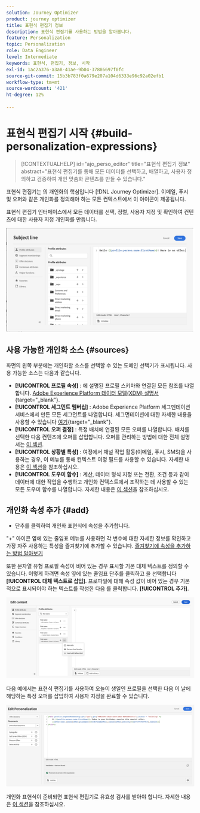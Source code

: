 ```yaml
---
solution: Journey Optimizer
product: journey optimizer
title: 표현식 편집기 정보
description: 표현식 편집기를 사용하는 방법을 알아봅니다.
feature: Personalization
topic: Personalization
role: Data Engineer
level: Intermediate
keywords: 표현식, 편집기, 정보, 시작
exl-id: 1ac2a376-a3a8-41ae-9b04-37886697f0fc
source-git-commit: 15b3b783f0a679e207a104d6333e96c92a02efb1
workflow-type: tm+mt
source-wordcount: '421'
ht-degree: 12%

---
```


# 표현식 편집기 시작 {#build-personalization-expressions}

>[!CONTEXTUALHELP]
>id="ajo_perso_editor"
>title="표현식 편집기 정보"
>abstract="표현식 편집기를 통해 모든 데이터를 선택하고, 배열하고, 사용자 정의하고 검증하여 개인 맞춤화 콘텐츠를 만들 수 있습니다."

표현식 편집기는 의 개인화의 핵심입니다 [!DNL Journey Optimizer]. 이메일, 푸시 및 오퍼와 같은 개인화를 정의해야 하는 모든 컨텍스트에서 이 아이콘이 제공됩니다.

표현식 편집기 인터페이스에서 모든 데이터를 선택, 정렬, 사용자 지정 및 확인하여 컨텐츠에 대한 사용자 지정 개인화를 만듭니다.

![](assets/perso_ee1.png)

## 사용 가능한 개인화 소스 {#sources}

화면의 왼쪽 부분에는 개인화할 소스를 선택할 수 있는 도메인 선택기가 표시됩니다. 사용 가능한 소스는 다음과 같습니다.

* **[!UICONTROL 프로필 속성]** : 에 설명된 프로필 스키마와 연결된 모든 참조를 나열합니다. [Adobe Experience Platform 데이터 모델(XDM) 설명서](https://experienceleague.adobe.com/docs/experience-platform/xdm/home.html?lang=ko-KR){target="_blank"}.
* **[!UICONTROL 세그먼트 멤버십]** : Adobe Experience Platform 세그멘테이션 서비스에서 만든 모든 세그먼트를 나열합니다. 세그먼테이션에 대한 자세한 내용을 사용할 수 있습니다 [여기](https://experienceleague.adobe.com/docs/experience-platform/segmentation/home.html){target="_blank"}.
* **[!UICONTROL 오퍼 결정]** : 특정 배치에 연결된 모든 오퍼를 나열합니다. 배치를 선택한 다음 컨텐츠에 오퍼를 삽입합니다. 오퍼를 관리하는 방법에 대한 전체 설명서는 [이 섹션](../email/add-offers-email.md).
* **[!UICONTROL 상황별 특성]** : 여정에서 채널 작업 활동(이메일, 푸시, SMS)을 사용하는 경우, 이 메뉴를 통해 컨텍스트 여정 필드를 사용할 수 있습니다. 자세한 내용은 [이 섹션](personalization-use-case.md)을 참조하십시오.
* **[!UICONTROL 도우미 함수]** : 계산, 데이터 형식 지정 또는 전환, 조건 등과 같이 데이터에 대한 작업을 수행하고 개인화 컨텍스트에서 조작하는 데 사용할 수 있는 모든 도우미 함수를 나열합니다. 자세한 내용은 [이 섹션](functions/functions.md)을 참조하십시오.

## 개인화 속성 추가 {#add}

+ 단추를 클릭하여 개인화 표현식에 속성을 추가합니다.

&quot;+&quot; 아이콘 옆에 있는 줄임표 메뉴를 사용하면 각 변수에 대한 자세한 정보를 확인하고 가장 자주 사용하는 특성을 즐겨찾기에 추가할 수 있습니다. [즐겨찾기에 속성을 추가하는 방법 알아보기](personalization-favorites.md)

또한 문자열 유형 프로필 속성이 비어 있는 경우 표시할 기본 대체 텍스트를 정의할 수 있습니다. 이렇게 하려면 속성 옆에 있는 줄임표 단추를 클릭하고 을 선택합니다 **[!UICONTROL 대체 텍스트로 삽입]**. 프로파일에 대해 속성 값이 비어 있는 경우 기본적으로 표시되어야 하는 텍스트를 작성한 다음 를 클릭합니다. **[!UICONTROL 추가]**.

![](assets/attribute-details.png)

다음 예에서는 표현식 편집기를 사용하여 오늘이 생일인 프로필을 선택한 다음 이 날에 해당하는 특정 오퍼를 삽입하여 사용자 지정을 완료할 수 있습니다.

![](assets/perso_ee2.png)

개인화 표현식이 준비되면 표현식 편집기로 유효성 검사를 받아야 합니다. 자세한 내용은 [이 섹션](personalization-validation.md)을 참조하십시오.
